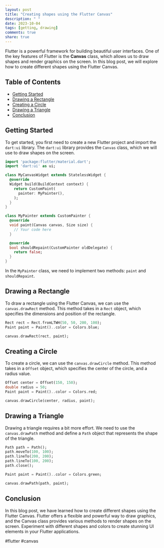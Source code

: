 ```yaml
---
layout: post
title: "Creating shapes using the Flutter Canvas"
description: " "
date: 2023-10-04
tags: [getting, drawing]
comments: true
share: true
---
```


Flutter is a powerful framework for building beautiful user interfaces. One of the key features of Flutter is the **Canvas** class, which allows us to draw shapes and render graphics on the screen. In this blog post, we will explore how to create different shapes using the Flutter Canvas.

## Table of Contents

- [Getting Started](#getting-started)
- [Drawing a Rectangle](#drawing-a-rectangle)
- [Creating a Circle](#creating-a-circle)
- [Drawing a Triangle](#drawing-a-triangle)
- [Conclusion](#conclusion)

## Getting Started

To get started, you first need to create a new Flutter project and import the `dart:ui` library. The `dart:ui` library provides the `Canvas` class, which we will use to draw shapes on the screen.

```dart
import 'package:flutter/material.dart';
import 'dart:ui' as ui;

class MyCanvasWidget extends StatelessWidget {
  @override
  Widget build(BuildContext context) {
    return CustomPaint(
      painter: MyPainter(),
    );
  }
}

class MyPainter extends CustomPainter {
  @override
  void paint(Canvas canvas, Size size) {
    // Your code here
  }

  @override
  bool shouldRepaint(CustomPainter oldDelegate) {
    return false;
  }
}
```

In the `MyPainter` class, we need to implement two methods: `paint` and `shouldRepaint`.

## Drawing a Rectangle

To draw a rectangle using the Flutter Canvas, we can use the `canvas.drawRect` method. This method takes in a `Rect` object, which specifies the dimensions and position of the rectangle.

```dart
Rect rect = Rect.fromLTWH(50, 50, 200, 100);
Paint paint = Paint()..color = Colors.blue;

canvas.drawRect(rect, paint);
```

## Creating a Circle

To create a circle, we can use the `canvas.drawCircle` method. This method takes in a `Offset` object, which specifies the center of the circle, and a radius value.

```dart
Offset center = Offset(150, 150);
double radius = 50;
Paint paint = Paint()..color = Colors.red;

canvas.drawCircle(center, radius, paint);
```

## Drawing a Triangle

Drawing a triangle requires a bit more effort. We need to use the `canvas.drawPath` method and define a `Path` object that represents the shape of the triangle.

```dart
Path path = Path();
path.moveTo(100, 100);
path.lineTo(200, 200);
path.lineTo(100, 200);
path.close();

Paint paint = Paint()..color = Colors.green;

canvas.drawPath(path, paint);
```

## Conclusion

In this blog post, we have learned how to create different shapes using the Flutter Canvas. Flutter offers a flexible and powerful way to draw graphics, and the Canvas class provides various methods to render shapes on the screen. Experiment with different shapes and colors to create stunning UI elements in your Flutter applications.

#flutter #canvas